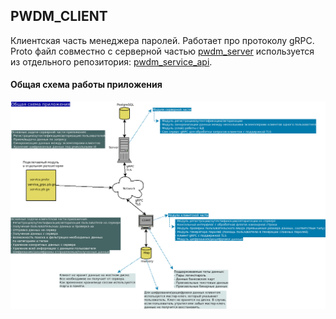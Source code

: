 ## PWDM_CLIENT
Клиентская часть менеджера паролей. Работает про протоколу gRPC. Proto файл совместно
с серверной частью [pwdm_server](https://github.com/BillyBones007/pwdm_server) используется
из отдельного репозитория: [pwdm_service_api](https://github.com/BillyBones007/pwdm_service_api).


#### Общая схема работы приложения
[1]: /assets/password_manager.png
![Password Manager][1]
